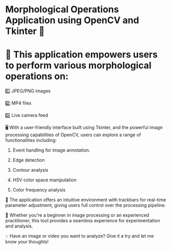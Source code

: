 # Morphological Operations Application using OpenCV and Tkinter 🎨

# 📌 This application empowers users to perform various morphological operations on:

1️⃣ JPEG/PNG images

2️⃣ MP4 files

3️⃣ Live camera feed

🖥️ With a user-friendly interface built using Tkinter, and the powerful image processing capabilities of OpenCV, users can explore a range of functionalities including:

1. Event handling for image annotation.

2. Edge detection
   
3. Contour analysis
   
4. HSV color space manipulation
   
5. Color frequency analysis
   
🔧 The application offers an intuitive environment with trackbars for real-time parameter adjustment, giving users full control over the processing pipeline.

📸 Whether you're a beginner in image processing or an experienced practitioner, this tool provides a seamless experience for experimentation and analysis.

💡 Have an image or video you want to analyze? Give it a try and let me know your thoughts!
